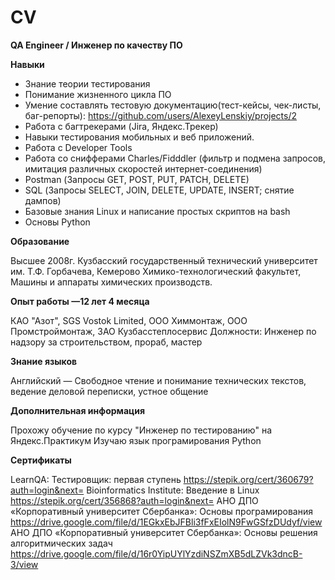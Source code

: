 # CV

**QA Engineer / Инженер по качеству ПО**

**Навыки**

- Знание теории тестирования
- Понимание жизненного цикла ПО
- Умение составлять тестовую документацию(тест-кейсы, чек-листы, баг-репорты):
  https://github.com/users/AlexeyLenskiy/projects/2
- Работа с багтрекерами (Jira, Яндекс.Трекер)
- Навыки тестирования мобильных и веб приложений.
- Работа с Developer Tools
- Работа со снифферами Charles/Fidddler (фильтр и подмена запросов, имитация различных скоростей интернет-соединения)
- Postman (Запросы GET, POST, PUT, PATCH, DELETE)
- SQL (Запросы SELECT, JOIN, DELETE, UPDATE, INSERT; снятие дампов)
- Базовые знания Linux и написание простых скриптов на bash
- Основы Python

**Образование** 

Высшее 2008г.
Кузбасский государственный технический университет им. Т.Ф. Горбачева, Кемерово
Химико-технологический факультет, Машины и аппараты химических производств. 

**Опыт работы —12 лет 4 месяца**

КАО "Азот", SGS Vostok Limited, ООО Химмонтаж, ООО Промстроймонтаж, ЗАО Кузбасстеплосервис
Должности: Инженер по надзору за строительством, прораб, мастер

**Знание языков**

Английский — Свободное чтение и понимание технических текстов, ведение деловой переписки, устное общение


**Дополнительная информация**

Прохожу обучение по курсу "Инженер по тестированию" на Яндекс.Практикум
Изучаю язык програмирования Python

**Сертификаты**

LearnQA: Тестировщик: первая ступень        https://stepik.org/cert/360679?auth=login&next=
Bioinformatics Institute: Введение в Linux       https://stepik.org/cert/356868?auth=login&next= 
АНО ДПО «Корпоративный университет Сбербанка»: Основы програмирования
https://drive.google.com/file/d/1EGkxEbJFBli3fFxEIolN9FwGSfzDUdyf/view
АНО ДПО «Корпоративный университет Сбербанка»: Основы решения алгоритмических задач
https://drive.google.com/file/d/16r0YipUYlYzdiNSZmXB5dLZVk3dncB-3/view

